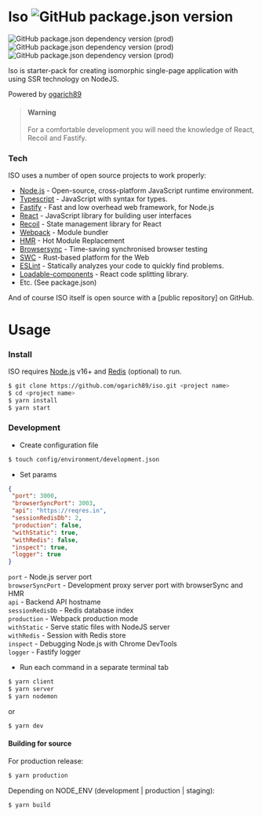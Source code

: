 # Iso ![GitHub package.json version](https://img.shields.io/github/package-json/v/ogarich89/iso?style=flat-square) 
![GitHub package.json dependency version (prod)](https://img.shields.io/github/package-json/dependency-version/ogarich89/iso/react?style=for-the-badge) ![GitHub package.json dependency version (prod)](https://img.shields.io/github/package-json/dependency-version/ogarich89/iso/fastify?style=for-the-badge) ![GitHub package.json dependency version (prod)](https://img.shields.io/github/package-json/dependency-version/ogarich89/iso/typescript?style=for-the-badge)

Iso is starter-pack for creating isomorphic single-page application with using SSR technology on NodeJS.

Powered by [ogarich89](https://github.com/ogarich89)

> #### Warning
> For a comfortable development you will need the knowledge of React, Recoil and Fastify.

### Tech

ISO uses a number of open source projects to work properly:

* [Node.js](https://nodejs.org/) - Open-source, cross-platform JavaScript runtime environment.
* [Typescript](https://www.typescriptlang.org/) - JavaScript with syntax for types.
* [Fastify](https://www.fastify.io/) - Fast and low overhead web framework, for Node.js
* [React](https://reactjs.org/) - JavaScript library for building user interfaces
* [Recoil](https://recoiljs.org/) - State management library for React
* [Webpack](https://webpack.js.org/) - Module bundler
* [HMR](https://webpack.js.org/concepts/hot-module-replacement/) - Hot Module Replacement
* [Browsersync](https://browsersync.io/) - Time-saving synchronised browser testing
* [SWC](https://swc.rs/) - Rust-based platform for the Web
* [ESLint](https://eslint.org/) - Statically analyzes your code to quickly find problems.
* [Loadable-components](https://www.smooth-code.com/open-source/loadable-components/) - React code splitting library.
* Etc. (See package.json)

And of course ISO itself is open source with a [public repository]
 on GitHub.

# Usage

### Install

ISO requires [Node.js](https://nodejs.org/) v16+ and [Redis](https://redis.io) (optional) to run.


```sh
$ git clone https://github.com/ogarich89/iso.git <project name>
$ cd <project name>
$ yarn install
$ yarn start
```

### Development

- Create configuration file
```sh
$ touch config/environment/development.json
```
- Set params 
```json
{
 "port": 3000,
 "browserSyncPort": 3003,
 "api": "https://reqres.in",
 "sessionRedisDb": 2,
 "production": false,
 "withStatic": true,
 "withRedis": false,
 "inspect": true,
 "logger": true
}
```

`port` - Node.js server port \
`browserSyncPort` - Development proxy server port with browserSync and HMR \
`api` - Backend API hostname \
`sessionRedisDb` - Redis database index \
`production` - Webpack production mode \
`withStatic` - Serve static files with NodeJS server \
`withRedis` - Session with Redis store \
`inspect` - Debugging Node.js with Chrome DevTools \
`logger` - Fastify logger

- Run each command in a separate terminal tab
```sh
$ yarn client
$ yarn server
$ yarn nodemon
```
or
```sh
$ yarn dev
```

#### Building for source
For production release:
```sh
$ yarn production
```
Depending on NODE_ENV (development | production | staging):
```sh
$ yarn build
```



